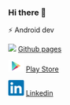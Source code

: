 ### Hi there 👋

⚡  Android dev

<img src="https://github.githubassets.com/images/icons/emoji/octocat.png" width="32"> [Github pages](https://mzfkr97.github.io)

<img src="google_play.png" width="32"> [Play Store](https://play.google.com/store/apps/details?id=com.slutsk.roman.slutsktransp)

<img src="linkedIn_logo.png" width="32"> [Linkedin](https://www.linkedin.com/in/roman-zhurid/)
<!--
**mzfkr97/mzfkr97** is a ✨ _special_ ✨ repository because its `README.md` (this file) appears on your GitHub profile.

Here are some ideas to get you started:

- 🔭 I’m currently working on ...
- 🌱 I’m currently learning ...
- 👯 I’m looking to collaborate on ...
- 🤔 I’m looking for help with ...
- 💬 Ask me about ...
- 📫 How to reach me: ...
- 😄 Pronouns: ...
- ⚡ Fun fact: ...
-->
